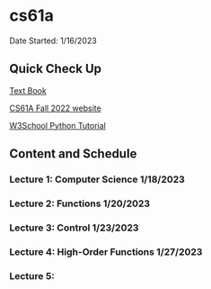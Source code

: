 # cs61a
Date Started: 1/16/2023

## Quick Check Up
[Text Book](http://composingprograms.com)

[CS61A Fall 2022 website](https://inst.eecs.berkeley.edu/~cs61a/fa22/)

[W3School Python Tutorial](https://www.w3schools.com/python/default.asp)

## Content and Schedule
### Lecture 1: Computer Science 1/18/2023
### Lecture 2: Functions 1/20/2023
### Lecture 3: Control 1/23/2023
### Lecture 4: High-Order Functions 1/27/2023 
### Lecture 5:
